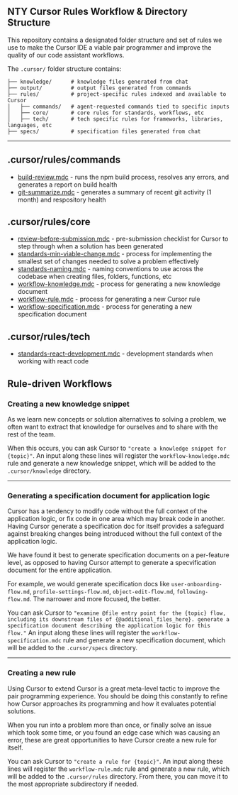 ## NTY Cursor Rules Workflow & Directory Structure

This repository contains a designated folder structure and set of rules we use to make the Cursor IDE a viable pair programmer and improve the quality of our code assistant workflows.

The `.cursor/` folder structure contains:

```
├── knowledge/      # knowledge files generated from chat
├── output/         # output files generated from commands
├── rules/          # project-specific rules indexed and available to Cursor
│   ├── commands/   # agent-requested commands tied to specific inputs
│   ├── core/       # core rules for standards, workflows, etc
│   ├── tech/       # tech specific rules for frameworks, libraries, languages, etc
├── specs/          # specification files generated from chat
```

---

## .cursor/rules/commands

- [build-review.mdc](.cursor/rules/commands/build-review.mdc) - runs the npm build process, resolves any errors, and generates a report on build health
- [git-summarize.mdc](.cursor/rules/commands/git-summarize.mdc) - generates a summary of recent git activity (1 month) and respository health

## .cursor/rules/core

- [review-before-submission.mdc](.cursor/rules/core/review-before-submission.mdc) - pre-submission checklist for Cursor to step through when a solution has been generated
- [standards-min-viable-change.mdc](.cursor/rules/core/standards-min-viable-change.mdc) - process for implementing the smallest set of changes needed to solve a problem effectively
- [standards-naming.mdc](.cursor/rules/core/standards-naming.mdc) - naming conventions to use across the codebase when creating files, folders, functions, etc
- [workflow-knowledge.mdc](.cursor/rules/core/workflow-knowledge.mdc) - process for generating a new knowledge document
- [workflow-rule.mdc](.cursor/rules/core/workflow-rule.mdc) - process for generating a new Cursor rule
- [workflow-specification.mdc](.cursor/rules/core/workflow-specification.mdc) - process for generating a new specification document

## .cursor/rules/tech

- [standards-react-development.mdc](.cursor/rules/tech/standards-react-development.mdc) - development standards when working with react code

## Rule-driven Workflows

### **Creating a new knowledge snippet**
As we learn new concepts or solution alternatives to solving a problem, we often want to extract that knowledge for ourselves and to share with the rest of the team.

When this occurs, you can ask Cursor to `"create a knowledge snippet for {topic}"`. An input along these lines will register the `workflow-knowledge.mdc` rule and generate a new knowledge snippet, which will be added to the `.cursor/knowledge` directory.

-----

### **Generating a specification document for application logic**
Cursor has a tendency to modify code without the full context of the application logic, or fix code in one area which may break code in another. Having Cursor generate a specification doc for itself provides a safeguard against breaking changes being introduced without the full context of the application logic.

We have found it best to generate specification documents on a per-feature level, as opposed to having Cursor attempt to generate a specvification document for the entire application.

For example, we would generate specification docs like `user-onboarding-flow.md`, `profile-settings-flow.md`, `object-edit-flow.md`, `following-flow.md`. The narrower and more focused, the better.

You can ask Cursor to `"examine @file entry point for the {topic} flow, including its downstream files of {@additional_files_here}. generate a specification document describing the application logic for this flow."` An input along these lines will register the `workflow-specification.mdc` rule and generate a new specification document, which will be added to the `.cursor/specs` directory.

-----

### **Creating a new rule**
Using Cursor to extend Cursor is a great meta-level tactic to improve the pair programming experience. You should be doing this constantly to refine how Cursor approaches its programming and how it evaluates potential solutions.

When you run into a problem more than once, or finally solve an issue which took some time, or you found an edge case which was causing an error, these are great opportunities to have Cursor create a new rule for itself.

You can ask Cursor to `"create a rule for {topic}"`. An input along these lines will register the `workflow-rule.mdc` rule and generate a new rule, which will be added to the `.cursor/rules` directory. From there, you can move it to the most appropriate subdirectory if needed.